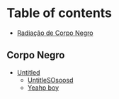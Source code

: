 # Table of contents

* [Radiação de Corpo Negro](README.md)

## Corpo Negro

* [Untitled](corpo-negro/untitled/README.md)
  * [UntitleSOsoosd](corpo-negro/untitled/untitlesosoosd.md)
  * [Yeahp boy](corpo-negro/untitled/yeahp-boy.md)

